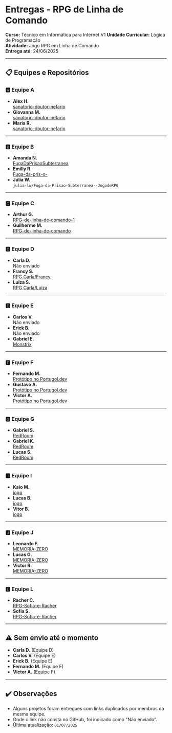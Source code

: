 # Entregas - RPG de Linha de Comando  
**Curso:** Técnico em Informática para Internet V1 
**Unidade Curricular:** Lógica de Programação  
**Atividade:** Jogo RPG em Linha de Comando  
**Entrega até:** 24/06/2025  

---

## 📋 Equipes e Repositórios

### 🅰️ Equipe A
- **Alex H.**  
  [sanatorio-doutor-nefario](https://github.com/Alekci/sanatorio-doutor-nefario.git)
- **Giovanna M.**  
  [sanatorio-doutor-nefario](https://github.com/Alekci/sanatorio-doutor-nefario.git)
- **Maria R.**  
  [sanatorio-doutor-nefario](https://github.com/Alekci/sanatorio-doutor-nefario)

---

### 🅱️ Equipe B
- **Amanda N.**  
  [FugaDaPrisaoSubterranea](https://github.com/julia-lw/Jogo-de-RPG--FugaDaPrisaoSubterranea)
- **Emilly R.**  
  [Fuga-da-pris-o-](https://github.com/amanda15000/Fuga-da-pris-o-)
- **Júlia W.**  
  `julia-lw/Fuga-da-Prisao-Subterranea--JogodeRPG`

---

### 🅲 Equipe C
- **Arthur G.**  
  [RPG-de-linha-de-comando-1](https://github.com/ArthurGauche/RPG-de-linha-de-comando-1)
- **Guilherme M.**  
  [RPG-de-linha-de-comando](https://github.com/Guiboom/RPG-de-linha-de-comando)

---

### 🅳 Equipe D
- **Carla D.**  
  Não enviado
- **Francy S.**  
  [RPG Carla/Francy](https://github.com/vivicarla/RPG-de-linha-de-comando/blob/main/Sem%20t%C3%ADtulo%20(7).por)
- **Luiza S.**  
  [RPG Carla/Luiza](https://github.com/vivicarla/RPG-de-linha-de-comando.git)

---

### 🅴 Equipe E
- **Carlos V.**  
  Não enviado
- **Erick B.**  
  Não enviado
- **Gabriel E.**  
  [Monstrix](https://github.com/gabrielrosa999/Monstrix.git)

---

### 🅵 Equipe F
- **Fernando M.**  
  [Protótipo no Portugol.dev](https://github.com/gustavo27499/exercicios-/blob/0c076fc223a976d95a8ec7976fbc6b3483c6a31c/RPG%20PRONTO.por)
- **Gustavo A.**  
  [Protótipo no Portugol.dev](https://github.com/gustavo27499/exercicios-/blob/0c076fc223a976d95a8ec7976fbc6b3483c6a31c/RPG%20PRONTO.por)
- **Victor A.**  
  [Protótipo no Portugol.dev](https://github.com/gustavo27499/exercicios-/blob/0c076fc223a976d95a8ec7976fbc6b3483c6a31c/RPG%20PRONTO.por)

---

### 🅶 Equipe G
- **Gabriel S.**  
  [RedRoom](https://github.com/yKraus05/RedRoom-5.0.git)
- **Gabriel K.**  
  [RedRoom](https://github.com/yKraus05/RedRoom-5.0.git)
- **Lucas S.**  
  [RedRoom](https://github.com/yKraus05/RedRoom-5.0.git)

---

### 🅸 Equipe I
- **Kaio M.**  
  [jogo](https://github.com/machadozx/jogo.git)
- **Lucas B.**  
  [jogo](https://github.com/machadozx/jogo.git)
- **Vitor B.**  
  [jogo](https://github.com/machadozx/jogo.git)

---

### 🅹 Equipe J
- **Leonardo F.**  
  [MEMORIA-ZERO](https://github.com/zenakio/MEMORIA-ZERO.git)
- **Lucas G.**  
  [MEMORIA-ZERO](https://github.com/zenakio/MEMORIA-ZERO.git)
- **Victor R.**  
  [MEMORIA-ZERO](https://github.com/zenakio/MEMORIA-ZERO.git)

---

### 🅻 Equipe L
- **Racher C.**  
  [RPG-Sofia-e-Racher](https://github.com/sofia201029/RPG-Sofia-e-Racher.git)
- **Sofia S.**  
  [RPG-Sofia-e-Racher](https://github.com/sofia201029/RPG-Sofia-e-Racher.git)

---

## ⚠️ Sem envio até o momento
- **Carla D.** (Equipe D)  
- **Carlos V.** (Equipe E)  
- **Erick B.** (Equipe E)  
- **Fernando M.** (Equipe F)  
- **Victor A.** (Equipe F)  

---

## ✔️ Observações
- Alguns projetos foram entregues com links duplicados por membros da mesma equipe.
- Onde o link não consta no GitHub, foi indicado como "Não enviado".
- Última atualização: `01/07/2025`
